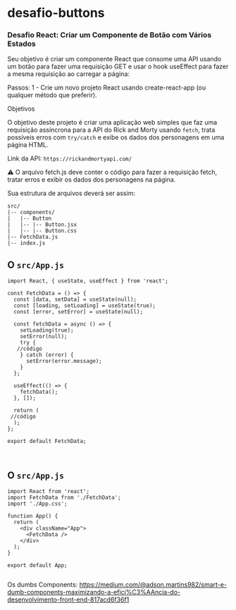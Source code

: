 # desafio-buttons

### Desafio React: Criar um Componente de Botão com Vários Estados
Seu objetivo é criar um componente React que consome uma API usando um botão para fazer uma requisição GET e usar o hook useEffect para fazer a mesma requisição ao carregar a página:


Passos:
1 - Crie um novo projeto React usando create-react-app (ou qualquer método que preferir).

Objetivos

O objetivo deste projeto é criar uma aplicação web simples que faz uma requisição assíncrona para a API do Rick and Morty usando `fetch`, trata possíveis erros com `try/catch` e exibe os dados dos personagens em uma página HTML.


Link da API: `https://rickandmortyapi.com/`


:warning: 
O arquivo fetch.js deve conter o código para fazer a requisição fetch, tratar erros e exibir os dados dos personagens na página.




Sua estrutura de arquivos deverá ser assim:

~~~
src/
|-- components/
|   |-- Button
|   |-- |-- Button.jsx
|   |-- |-- Button.css
|-- FetchData.js
|-- index.js
~~~




## O `src/App.js`
~~~
import React, { useState, useEffect } from 'react';

const FetchData = () => {
  const [data, setData] = useState(null);
  const [loading, setLoading] = useState(true);
  const [error, setError] = useState(null);

  const fetchData = async () => {
    setLoading(true);
    setError(null);
    try {
   //código
    } catch (error) {
      setError(error.message);
    } 
  };

  useEffect(() => {
    fetchData();
  }, []);

  return (
 //código
  );
};

export default FetchData;



~~~
## O `src/App.js`
~~~
import React from 'react';
import FetchData from './FetchData';
import './App.css';

function App() {
  return (
    <div className="App">
      <FetchData />
    </div>
  );
}

export default App;


~~~


Os dumbs Components: https://medium.com/@adson.martins982/smart-e-dumb-components-maximizando-a-efici%C3%AAncia-do-desenvolvimento-front-end-817acd6f36f1
